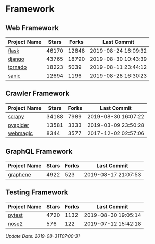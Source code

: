 # Framework

## Web Framework

| Project Name | Stars | Forks | Last Commit |
| ------------ | ----- | ----- | ----------- |
| [flask](https://github.com/pallets/flask) | 46170 | 12848 | 2019-08-24 16:09:32 |
| [django](https://github.com/django/django) | 43765 | 18790 | 2019-08-30 10:43:39 |
| [tornado](https://github.com/tornadoweb/tornado) | 18223 | 5039 | 2019-08-11 23:44:12 |
| [sanic](https://github.com/huge-success/sanic) | 12694 | 1196 | 2019-08-28 16:30:23 |

## Crawler Framework

| Project Name | Stars | Forks | Last Commit |
| ------------ | ----- | ----- | ----------- |
| [scrapy](https://github.com/scrapy/scrapy) | 34188 | 7989 | 2019-08-30 16:07:22 |
| [pyspider](https://github.com/binux/pyspider) | 13581 | 3333 | 2019-03-09 23:50:28 |
| [webmagic](https://github.com/code4craft/webmagic) | 8344 | 3577 | 2017-12-02 02:57:06 |

## GraphQL Framework

| Project Name | Stars | Forks | Last Commit |
| ------------ | ----- | ----- | ----------- |
| [graphene](https://github.com/graphql-python/graphene) | 4922 | 523 | 2019-08-17 21:07:53 |

## Testing Framework

| Project Name | Stars | Forks | Last Commit |
| ------------ | ----- | ----- | ----------- |
| [pytest](https://github.com/pytest-dev/pytest) | 4720 | 1132 | 2019-08-30 19:05:14 |
| [nose2](https://github.com/nose-devs/nose2) | 576 | 122 | 2019-07-12 15:42:18 |

*Update Date: 2019-08-31T07:00:31*